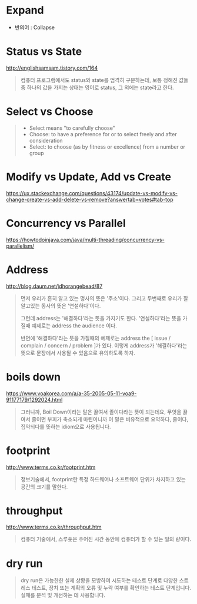 <!-- TITLE: 영어 사전 -->
<!-- SUBTITLE: English, Dictionary -->

# Expand
* 반의어 : Collapse
# Status vs State
http://englishsamsam.tistory.com/164
> 컴퓨터 프로그램에서도 status와 state를 엄격히 구분하는데, 보통 정해진 값들 중 하나의 값을 가지는 상태는 영어로 status, 그 외에는 state라고 한다.
# Select vs Choose
> * Select means "to carefully choose"
> * Choose: to have a preference for or to select freely and after consideration
> * Select: to choose (as by fitness or excellence) from a number or group

# Modify vs Update, Add vs Create
https://ux.stackexchange.com/questions/43174/update-vs-modify-vs-change-create-vs-add-delete-vs-remove?answertab=votes#tab-top

# Concurrency vs Parallel
https://howtodoinjava.com/java/multi-threading/concurrency-vs-parallelism/

# Address
http://blog.daum.net/jdhorangebead/87<br>
> 먼저 우리가 흔히 알고 있는 명사의 뜻은 '주소'이다.
> 그리고 두번째로 우리가 잘 알고있는 동사의 뜻은 '연설하다'이다.
> 
> 그런데 address는 '해결하다'라는 뜻을 가지기도 한다.
> '연설하다'라는 뜻을 가질때 예제로는 address the audience 이다.
> 
> 반면에 '해결하다'라는 뜻을 가질때의 예제로는
> address the [ issue / complain / concern / problem ]가 있다.
> 이렇게 address가 '해결하다'라는 뜻으로 문장에서 사용될 수 있음으로 유의하도록 하자.

# boils down
https://www.voakorea.com/a/a-35-2005-05-11-voa9-91177179/1292024.html
> 그러니까, Boil Down이라는 말은 끓여서 졸이다라는 뜻이 되는데요, 무엇을 끓여서 졸이면 부피가 축소되게 마련이니까 이 말은 비유적으로 요약하다, 줄이다, 집약되다를 뜻하는 idiom으로 사용됩니다.

# footprint
http://www.terms.co.kr/footprint.htm<br>
> 정보기술에서, footprint란 특정 하드웨어나 소프트웨어 단위가 차지하고 있는 공간의 크기를 말한다.

# throughput
http://www.terms.co.kr/throughput.htm<br>
> 컴퓨터 기술에서, 스루풋은 주어진 시간 동안에 컴퓨터가 할 수 있는 일의 량이다.
# dry run
> dry run은 가능한한 실제 상황을 모방하여 시도하는 테스트 단계로 다양한 스트레스 테스트, 장치 또는 계획의 오류 및 누락 여부를 확인하는 테스트 단계입니다.
> 실패를 분석 및 개선하는 데 사용합니다.